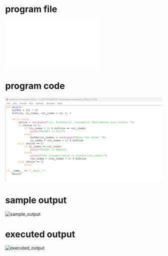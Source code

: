 # program file
![program_file](producer-consumer_528.py)

# program code
![program_code](producer-consumer_code_528.png)

# sample output
![sample_output](producer-consumer_IO_528.png)

# executed output
![executed_output](producer-consumer_EO_528.png)
